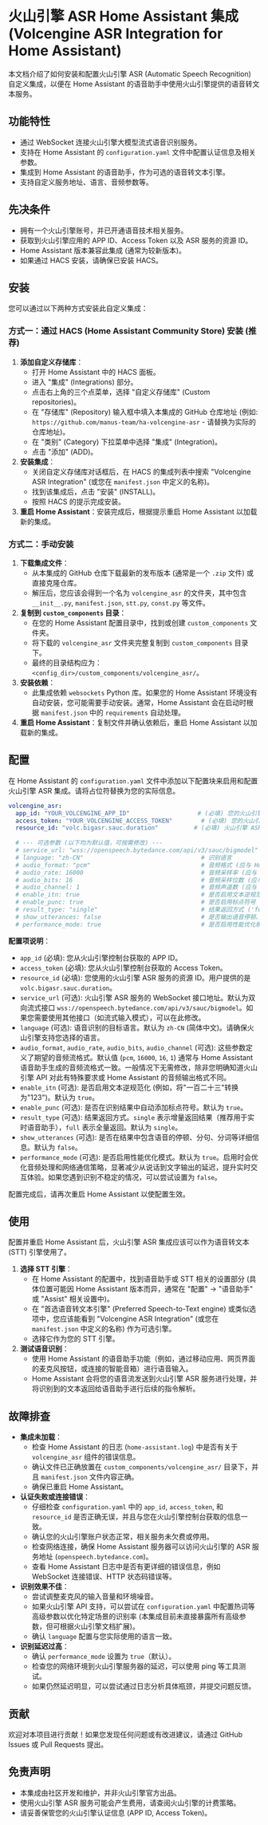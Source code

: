 # 火山引擎 ASR Home Assistant 集成 (Volcengine ASR Integration for Home Assistant)

本文档介绍了如何安装和配置火山引擎 ASR (Automatic Speech Recognition) 自定义集成，以便在 Home Assistant 的语音助手中使用火山引擎提供的语音转文本服务。

## 功能特性

*   通过 WebSocket 连接火山引擎大模型流式语音识别服务。
*   支持在 Home Assistant 的 `configuration.yaml` 文件中配置认证信息及相关参数。
*   集成到 Home Assistant 的语音助手，作为可选的语音转文本引擎。
*   支持自定义服务地址、语言、音频参数等。

## 先决条件

*   拥有一个火山引擎账号，并已开通语音技术相关服务。
*   获取到火山引擎应用的 APP ID、Access Token 以及 ASR 服务的资源 ID。
*   Home Assistant 版本兼容此集成 (通常为较新版本)。
*   如果通过 HACS 安装，请确保已安装 HACS。

## 安装

您可以通过以下两种方式安装此自定义集成：

### 方式一：通过 HACS (Home Assistant Community Store) 安装 (推荐)

1.  **添加自定义存储库**：
    *   打开 Home Assistant 中的 HACS 面板。
    *   进入 "集成" (Integrations) 部分。
    *   点击右上角的三个点菜单，选择 "自定义存储库" (Custom repositories)。
    *   在 "存储库" (Repository) 输入框中填入本集成的 GitHub 仓库地址 (例如: `https://github.com/manus-team/ha-volcengine-asr` - 请替换为实际的仓库地址)。
    *   在 "类别" (Category) 下拉菜单中选择 "集成" (Integration)。
    *   点击 "添加" (ADD)。
2.  **安装集成**：
    *   关闭自定义存储库对话框后，在 HACS 的集成列表中搜索 "Volcengine ASR Integration" (或您在 `manifest.json` 中定义的名称)。
    *   找到该集成后，点击 "安装" (INSTALL)。
    *   按照 HACS 的提示完成安装。
3.  **重启 Home Assistant**：安装完成后，根据提示重启 Home Assistant 以加载新的集成。

### 方式二：手动安装

1.  **下载集成文件**：
    *   从本集成的 GitHub 仓库下载最新的发布版本 (通常是一个 `.zip` 文件) 或直接克隆仓库。
    *   解压后，您应该会得到一个名为 `volcengine_asr` 的文件夹，其中包含 `__init__.py`, `manifest.json`, `stt.py`, `const.py` 等文件。
2.  **复制到 `custom_components` 目录**：
    *   在您的 Home Assistant 配置目录中，找到或创建 `custom_components` 文件夹。
    *   将下载的 `volcengine_asr` 文件夹完整复制到 `custom_components` 目录下。
    *   最终的目录结构应为：`<config_dir>/custom_components/volcengine_asr/`。
3.  **安装依赖**：
    *   此集成依赖 `websockets` Python 库。如果您的 Home Assistant 环境没有自动安装，您可能需要手动安装。通常，Home Assistant 会在启动时根据 `manifest.json` 中的 `requirements` 自动处理。
4.  **重启 Home Assistant**：复制文件并确认依赖后，重启 Home Assistant 以加载新的集成。

## 配置

在 Home Assistant 的 `configuration.yaml` 文件中添加以下配置块来启用和配置火山引擎 ASR 集成。请将占位符替换为您的实际信息。

```yaml
volcengine_asr:
  app_id: "YOUR_VOLCENGINE_APP_ID"                   # (必填) 您的火山引擎应用 APP ID
  access_token: "YOUR_VOLCENGINE_ACCESS_TOKEN"        # (必填) 您的火山引擎应用 Access Token
  resource_id: "volc.bigasr.sauc.duration"          # (必填) 火山引擎 ASR 服务的资源 ID (例如用户提供的这个)
  
  # --- 可选参数 (以下均为默认值，可按需修改) ---
  # service_url: "wss://openspeech.bytedance.com/api/v3/sauc/bigmodel" # ASR 服务 WebSocket 地址
  # language: "zh-CN"                                 # 识别语言
  # audio_format: "pcm"                               # 音频格式 (应与 Home Assistant 语音助手输出一致)
  # audio_rate: 16000                                 # 音频采样率 (应与 Home Assistant 语音助手输出一致)
  # audio_bits: 16                                    # 音频采样位数 (应与 Home Assistant 语音助手输出一致)
  # audio_channel: 1                                  # 音频声道数 (应与 Home Assistant 语音助手输出一致)
  # enable_itn: true                                  # 是否启用文本逆规范化
  # enable_punc: true                                 # 是否启用标点符号
  # result_type: "single"                             # 结果返回方式 ('full' 或 'single')
  # show_utterances: false                            # 是否输出语音停顿、分句、分词信息
  # performance_mode: true                            # 是否启用性能优化模式，减少语音识别延迟
```

**配置项说明**：

*   `app_id` (必填): 您从火山引擎控制台获取的 APP ID。
*   `access_token` (必填): 您从火山引擎控制台获取的 Access Token。
*   `resource_id` (必填): 您使用的火山引擎 ASR 服务的资源 ID。用户提供的是 `volc.bigasr.sauc.duration`。
*   `service_url` (可选): 火山引擎 ASR 服务的 WebSocket 接口地址。默认为双向流式接口 `wss://openspeech.bytedance.com/api/v3/sauc/bigmodel`。如果您需要使用其他接口（如流式输入模式），可以在此修改。
*   `language` (可选): 语音识别的目标语言。默认为 `zh-CN` (简体中文)。请确保火山引擎支持您选择的语言。
*   `audio_format`, `audio_rate`, `audio_bits`, `audio_channel` (可选): 这些参数定义了期望的音频流格式。默认值 (`pcm`, `16000`, `16`, `1`) 通常与 Home Assistant 语音助手生成的音频流格式一致。一般情况下无需修改，除非您明确知道火山引擎 API 对此有特殊要求或 Home Assistant 的音频输出格式不同。
*   `enable_itn` (可选): 是否启用文本逆规范化 (例如，将"一百二十三"转换为"123")。默认为 `true`。
*   `enable_punc` (可选): 是否在识别结果中自动添加标点符号。默认为 `true`。
*   `result_type` (可选): 结果返回方式。`single` 表示增量返回结果（推荐用于实时语音助手），`full` 表示全量返回。默认为 `single`。
*   `show_utterances` (可选): 是否在结果中包含语音的停顿、分句、分词等详细信息。默认为 `false`。
*   `performance_mode` (可选): 是否启用性能优化模式。默认为 `true`。启用时会优化音频处理和网络通信策略，显著减少从说话到文字输出的延迟，提升实时交互体验。如果您遇到识别不稳定的情况，可以尝试设置为 `false`。

配置完成后，请再次重启 Home Assistant 以使配置生效。

## 使用

配置并重启 Home Assistant 后，火山引擎 ASR 集成应该可以作为语音转文本 (STT) 引擎使用了。

1.  **选择 STT 引擎**：
    *   在 Home Assistant 的配置中，找到语音助手或 STT 相关的设置部分 (具体位置可能因 Home Assistant 版本而异，通常在 "配置" -> "语音助手" 或 "Assist" 相关设置中)。
    *   在 "首选语音转文本引擎" (Preferred Speech-to-Text engine) 或类似选项中，您应该能看到 "Volcengine ASR Integration" (或您在 `manifest.json` 中定义的名称) 作为可选引擎。
    *   选择它作为您的 STT 引擎。
2.  **测试语音识别**：
    *   使用 Home Assistant 的语音助手功能（例如，通过移动应用、网页界面的麦克风按钮，或连接的智能音箱）进行语音输入。
    *   Home Assistant 会将您的语音流发送到火山引擎 ASR 服务进行处理，并将识别到的文本返回给语音助手进行后续的指令解析。

## 故障排查

*   **集成未加载**：
    *   检查 Home Assistant 的日志 (`home-assistant.log`) 中是否有关于 `volcengine_asr` 组件的错误信息。
    *   确认文件已正确放置在 `custom_components/volcengine_asr/` 目录下，并且 `manifest.json` 文件内容正确。
    *   确保已重启 Home Assistant。
*   **认证失败或连接错误**：
    *   仔细检查 `configuration.yaml` 中的 `app_id`, `access_token`, 和 `resource_id` 是否正确无误，并且与您在火山引擎控制台获取的信息一致。
    *   确认您的火山引擎账户状态正常，相关服务未欠费或停用。
    *   检查网络连接，确保 Home Assistant 服务器可以访问火山引擎的 ASR 服务地址 (`openspeech.bytedance.com`)。
    *   查看 Home Assistant 日志中是否有更详细的错误信息，例如 WebSocket 连接错误、HTTP 状态码错误等。
*   **识别效果不佳**：
    *   尝试调整麦克风的输入音量和环境噪音。
    *   如果火山引擎 API 支持，可以尝试在 `configuration.yaml` 中配置热词等高级参数以优化特定场景的识别率 (本集成目前未直接暴露所有高级参数，但可根据火山引擎文档扩展)。
    *   确认 `language` 配置与您实际使用的语言一致。
*   **识别延迟过高**：
    *   确认 `performance_mode` 设置为 `true`（默认）。
    *   检查您的网络环境到火山引擎服务器的延迟，可以使用 ping 等工具测试。
    *   如果仍然延迟明显，可以尝试通过日志分析具体瓶颈，并提交问题反馈。

## 贡献

欢迎对本项目进行贡献！如果您发现任何问题或有改进建议，请通过 GitHub Issues 或 Pull Requests 提出。

## 免责声明

*   本集成由社区开发和维护，并非火山引擎官方出品。
*   使用火山引擎 ASR 服务可能会产生费用，请查阅火山引擎的计费策略。
*   请妥善保管您的火山引擎认证信息 (APP ID, Access Token)。


